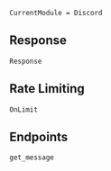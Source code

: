 ```@meta
CurrentModule = Discord
```

## Response

```@docs
Response
```

## Rate Limiting

```@docs
OnLimit
```

## Endpoints

```@docs
get_message
```
